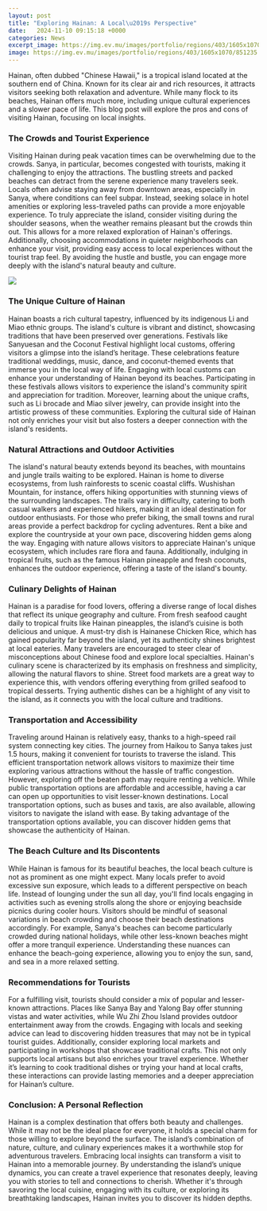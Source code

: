 ```yaml
---
layout: post
title: "Exploring Hainan: A Local\u2019s Perspective"
date:   2024-11-10 09:15:18 +0000
categories: News
excerpt_image: https://img.ev.mu/images/portfolio/regions/403/1605x1070/851235.jpg
image: https://img.ev.mu/images/portfolio/regions/403/1605x1070/851235.jpg
---
```


Hainan, often dubbed "Chinese Hawaii," is a tropical island located at the southern end of China. Known for its clear air and rich resources, it attracts visitors seeking both relaxation and adventure. While many flock to its beaches, Hainan offers much more, including unique cultural experiences and a slower pace of life. This blog post will explore the pros and cons of visiting Hainan, focusing on local insights.
### The Crowds and Tourist Experience
Visiting Hainan during peak vacation times can be overwhelming due to the crowds. Sanya, in particular, becomes congested with tourists, making it challenging to enjoy the attractions. The bustling streets and packed beaches can detract from the serene experience many travelers seek. Locals often advise staying away from downtown areas, especially in Sanya, where conditions can feel subpar. Instead, seeking solace in hotel amenities or exploring less-traveled paths can provide a more enjoyable experience. 
To truly appreciate the island, consider visiting during the shoulder seasons, when the weather remains pleasant but the crowds thin out. This allows for a more relaxed exploration of Hainan's offerings. Additionally, choosing accommodations in quieter neighborhoods can enhance your visit, providing easy access to local experiences without the tourist trap feel. By avoiding the hustle and bustle, you can engage more deeply with the island's natural beauty and culture.

![](https://img.ev.mu/images/portfolio/regions/403/1605x1070/851235.jpg)
### The Unique Culture of Hainan
Hainan boasts a rich cultural tapestry, influenced by its indigenous Li and Miao ethnic groups. The island's culture is vibrant and distinct, showcasing traditions that have been preserved over generations. Festivals like Sanyuesan and the Coconut Festival highlight local customs, offering visitors a glimpse into the island’s heritage. These celebrations feature traditional weddings, music, dance, and coconut-themed events that immerse you in the local way of life.
Engaging with local customs can enhance your understanding of Hainan beyond its beaches. Participating in these festivals allows visitors to experience the island's community spirit and appreciation for tradition. Moreover, learning about the unique crafts, such as Li brocade and Miao silver jewelry, can provide insight into the artistic prowess of these communities. Exploring the cultural side of Hainan not only enriches your visit but also fosters a deeper connection with the island's residents.
### Natural Attractions and Outdoor Activities
The island's natural beauty extends beyond its beaches, with mountains and jungle trails waiting to be explored. Hainan is home to diverse ecosystems, from lush rainforests to scenic coastal cliffs. Wushishan Mountain, for instance, offers hiking opportunities with stunning views of the surrounding landscapes. The trails vary in difficulty, catering to both casual walkers and experienced hikers, making it an ideal destination for outdoor enthusiasts.
For those who prefer biking, the small towns and rural areas provide a perfect backdrop for cycling adventures. Rent a bike and explore the countryside at your own pace, discovering hidden gems along the way. Engaging with nature allows visitors to appreciate Hainan's unique ecosystem, which includes rare flora and fauna. Additionally, indulging in tropical fruits, such as the famous Hainan pineapple and fresh coconuts, enhances the outdoor experience, offering a taste of the island's bounty.
### Culinary Delights of Hainan
Hainan is a paradise for food lovers, offering a diverse range of local dishes that reflect its unique geography and culture. From fresh seafood caught daily to tropical fruits like Hainan pineapples, the island’s cuisine is both delicious and unique. A must-try dish is Hainanese Chicken Rice, which has gained popularity far beyond the island, yet its authenticity shines brightest at local eateries.
Many travelers are encouraged to steer clear of misconceptions about Chinese food and explore local specialties. Hainan's culinary scene is characterized by its emphasis on freshness and simplicity, allowing the natural flavors to shine. Street food markets are a great way to experience this, with vendors offering everything from grilled seafood to tropical desserts. Trying authentic dishes can be a highlight of any visit to the island, as it connects you with the local culture and traditions.
### Transportation and Accessibility
Traveling around Hainan is relatively easy, thanks to a high-speed rail system connecting key cities. The journey from Haikou to Sanya takes just 1.5 hours, making it convenient for tourists to traverse the island. This efficient transportation network allows visitors to maximize their time exploring various attractions without the hassle of traffic congestion.
However, exploring off the beaten path may require renting a vehicle. While public transportation options are affordable and accessible, having a car can open up opportunities to visit lesser-known destinations. Local transportation options, such as buses and taxis, are also available, allowing visitors to navigate the island with ease. By taking advantage of the transportation options available, you can discover hidden gems that showcase the authenticity of Hainan.
### The Beach Culture and Its Discontents
While Hainan is famous for its beautiful beaches, the local beach culture is not as prominent as one might expect. Many locals prefer to avoid excessive sun exposure, which leads to a different perspective on beach life. Instead of lounging under the sun all day, you'll find locals engaging in activities such as evening strolls along the shore or enjoying beachside picnics during cooler hours.
Visitors should be mindful of seasonal variations in beach crowding and choose their beach destinations accordingly. For example, Sanya's beaches can become particularly crowded during national holidays, while other less-known beaches might offer a more tranquil experience. Understanding these nuances can enhance the beach-going experience, allowing you to enjoy the sun, sand, and sea in a more relaxed setting.
### Recommendations for Tourists
For a fulfilling visit, tourists should consider a mix of popular and lesser-known attractions. Places like Sanya Bay and Yalong Bay offer stunning vistas and water activities, while Wu Zhi Zhou Island provides outdoor entertainment away from the crowds. Engaging with locals and seeking advice can lead to discovering hidden treasures that may not be in typical tourist guides.
Additionally, consider exploring local markets and participating in workshops that showcase traditional crafts. This not only supports local artisans but also enriches your travel experience. Whether it’s learning to cook traditional dishes or trying your hand at local crafts, these interactions can provide lasting memories and a deeper appreciation for Hainan’s culture.
### Conclusion: A Personal Reflection
Hainan is a complex destination that offers both beauty and challenges. While it may not be the ideal place for everyone, it holds a special charm for those willing to explore beyond the surface. The island’s combination of nature, culture, and culinary experiences makes it a worthwhile stop for adventurous travelers.
Embracing local insights can transform a visit to Hainan into a memorable journey. By understanding the island’s unique dynamics, you can create a travel experience that resonates deeply, leaving you with stories to tell and connections to cherish. Whether it's through savoring the local cuisine, engaging with its culture, or exploring its breathtaking landscapes, Hainan invites you to discover its hidden depths.